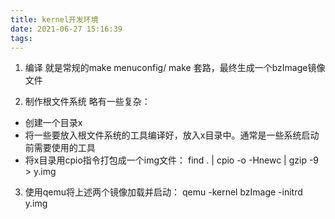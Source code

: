 ```yaml
---
title: kernel开发环境
date: 2021-06-27 15:16:39
tags:
---
```


1. 编译
就是常规的make menuconfig/ make 套路，最终生成一个bzImage镜像文件

2. 制作根文件系统
略有一些复杂： 
 - 创建一个目录x
 - 将一些要放入根文件系统的工具编译好，放入x目录中。通常是一些系统启动前需要使用的工具
 - 将x目录用cpio指令打包成一个img文件：  find . | cpio -o -Hnewc | gzip -9 > y.img

3. 使用qemu将上述两个镜像加载并启动：  qemu -kernel bzImage -initrd y.img
